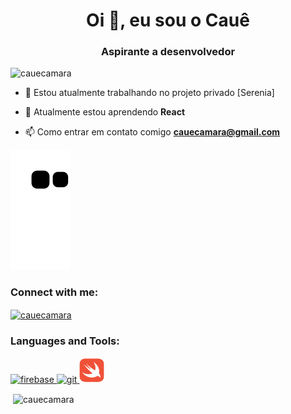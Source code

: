 
<h1 align="center">Oi 👋, eu sou o Cauê</h1>
<h3 align="center">Aspirante a desenvolvedor</h3>

<p align="left"> <img src="https://komarev.com/ghpvc/?username=cauecamara&label=Profile%20views&color=0e75b6&style=flat" alt="cauecamara" /> </p>

- 🔭 Estou atualmente trabalhando no projeto privado [Serenia]

- 🌱 Atualmente estou aprendendo **React**

- 📫 Como entrar em contato comigo **cauecamara@gmail.com**

![snake gif](https://github.com/cauecamara/cauecamara/blob/output/github-contribution-grid-snake.svg)

<h3 align="left">Connect with me:</h3>
<p align="left">
<a href="https://linkedin.com/in/cauecamara" target="blank"><img align="center" src="https://raw.githubusercontent.com/rahuldkjain/github-profile-readme-generator/master/src/images/icons/Social/linked-in-alt.svg" alt="cauecamara" height="30" width="40" /></a>
</p>

<h3 align="left">Languages and Tools:</h3>
<p align="left"> <a href="https://firebase.google.com/" target="_blank" rel="noreferrer"> <img src="https://www.vectorlogo.zone/logos/firebase/firebase-icon.svg" alt="firebase" width="40" height="40"/> </a> <a href="https://git-scm.com/" target="_blank" rel="noreferrer"> <img src="https://www.vectorlogo.zone/logos/git-scm/git-scm-icon.svg" alt="git" width="40" height="40"/> </a> <a href="https://developer.apple.com/swift/" target="_blank" rel="noreferrer"> <img src="https://raw.githubusercontent.com/devicons/devicon/master/icons/swift/swift-original.svg" alt="swift" width="40" height="40"/> </a> </p>

<p>&nbsp;<img align="center" src="https://github-readme-stats.vercel.app/api?username=cauecamara&show_icons=true&locale=en" alt="cauecamara" /></p>

